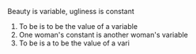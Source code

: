 Beauty is variable, ugliness is constant
1. To be is to be the value of a variable
2. One woman's constant is another woman's variable
3. To be is a to be the value of a vari
